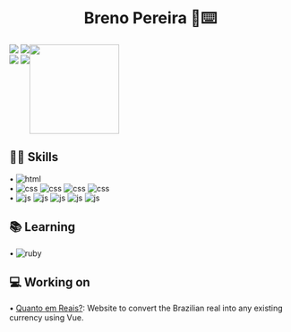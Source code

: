 <h1 align="center">Breno Pereira 👤⌨️</h1>

<div align="center" style="display:flex">
  <div> 
  <a href="https://instagram.com/brenoeddye" target="_blank"><img src="https://img.shields.io/badge/Insta-BrenoEddye-E4405F?style=for-the-badge&logo=instagram" target="_blank"></a>
  <a href="https://www.linkedin.com/in/brenoeddye" target="_blank"><img src="https://img.shields.io/badge/linkedIn-Breno%20Pereira-0A66C2?style=for-the-badge&logo=linkedin" target="_blank"></a> 
   <br>
  <a href = "mailto:brenopereira856@gmail.com"><img src="https://img.shields.io/badge/GMAIL-Breno-EA4335?style=for-the-badge&logo=gmail" target="_blank"></a>
  <a href="https://brenopereira.com" target="_blank"><img src="https://img.shields.io/badge/Portfolio-Breno%20Pereira-4FC08D?style=for-the-badge&logo=vue.js" target="_blank"></a> 
</div>
  <div>
    <img height="160em" src="https://github-readme-stats.vercel.app/api/top-langs/?username=brenoeddye&layout=compact&langs_count=7&theme=nord"/>
  </div>
</div>

## 🤹🏻 Skills
• ![html](https://img.shields.io/badge/HTML-UX/UI-red?style=for-the-badge&logo=html5)<br>
• ![css](https://img.shields.io/badge/CSS-Sass-CC6699?style=for-the-badge&logo=sass) ![css](https://img.shields.io/badge/CSS-Less-1d365d?style=for-the-badge&logo=less) ![css](https://img.shields.io/badge/CSS-Bootstrap-7952B3?style=for-the-badge&logo=bootstrap) ![css](https://img.shields.io/badge/CSS-Styled%20Component-DB7093?style=for-the-badge&logo=styled-components)<br>
• ![js](https://img.shields.io/badge/JS-Vue-50BB7A?style=for-the-badge&logo=vue.js) ![js](https://img.shields.io/badge/JS-React-61DAFB?style=for-the-badge&logo=react) ![js](https://img.shields.io/badge/JS-Vite-646CFF?style=for-the-badge&logo=vite) ![js](https://img.shields.io/badge/JS-Node-84ba64?style=for-the-badge&logo=node.js) ![js](https://img.shields.io/badge/JS-jQuery-0769AD?style=for-the-badge&logo=jquery)

## 📚 Learning
• ![ruby](https://img.shields.io/badge/Backend-Ruby-CC342D?style=for-the-badge&logo=ruby)<br>

## 💻 Working on
• [Quanto em Reais?](https://github.com/brenoeddye/quanto-em-reais): Website to convert the Brazilian real into any existing currency using Vue.

